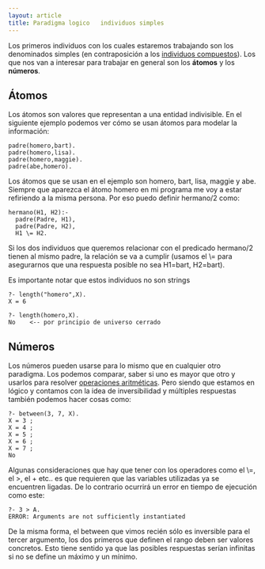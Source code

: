 ```yaml
---
layout: article
title: Paradigma logico   individuos simples
---
```


Los primeros individuos con los cuales estaremos trabajando son los denominados simples (en contraposición a los [individuos compuestos](paradigma-logico---individuos-compuestos.html)). Los que nos van a interesar para trabajar en general son los **átomos** y los **números**.

Átomos
------

Los átomos son valores que representan a una entidad indivisible. En el siguiente ejemplo podemos ver cómo se usan átomos para modelar la información:
```
padre(homero,bart).
padre(homero,lisa).
padre(homero,maggie).
padre(abe,homero).
```

Los átomos que se usan en el ejemplo son homero, bart, lisa, maggie y abe. Siempre que aparezca el átomo homero en mi programa me voy a estar refiriendo a la misma persona. Por eso puedo definir hermano/2 como:
```
hermano(H1, H2):- 
  padre(Padre, H1), 
  padre(Padre, H2), 
  H1 \= H2.
```
Si los dos individuos que queremos relacionar con el predicado hermano/2 tienen al mismo padre, la relación se va a cumplir (usamos el \\= para asegurarnos que una respuesta posible no sea H1=bart, H2=bart).

Es importante notar que estos individuos no son strings
```
?- length("homero",X).
X = 6

?- length(homero,X).
No    <-- por principio de universo cerrado
```

Números
-------

Los números pueden usarse para lo mismo que en cualquier otro paradigma. Los podemos comparar, saber si uno es mayor que otro y usarlos para resolver [ operaciones aritméticas](aritmetica-en-prolog.html). Pero siendo que estamos en lógico y contamos con la idea de inversibilidad y múltiples respuestas también podemos hacer cosas como:
```
?- between(3, 7, X).
X = 3 ;
X = 4 ;
X = 5 ;
X = 6 ;
X = 7 ;
No
```
Algunas consideraciones que hay que tener con los operadores como el \\=, el >, el + etc.. es que requieren que las variables utilizadas ya se encuentren ligadas. De lo contrario ocurrirá un error en tiempo de ejecución como este:
```
?- 3 > A.
ERROR: Arguments are not sufficiently instantiated
```
De la misma forma, el between que vimos recién sólo es inversible para el tercer argumento, los dos primeros que definen el rango deben ser valores concretos. Esto tiene sentido ya que las posibles respuestas serían infinitas si no se define un máximo y un mínimo.
